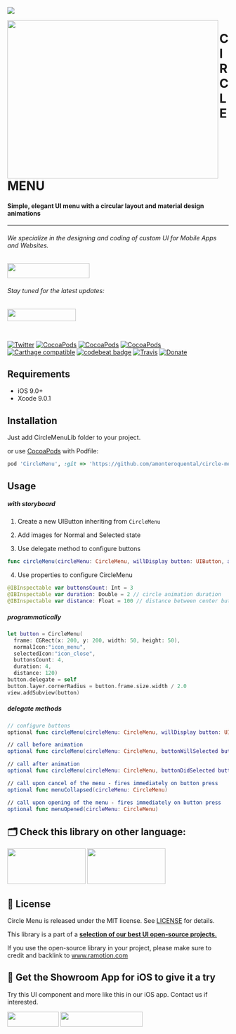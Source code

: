<a href="https://www.ramotion.com/agency/app-development/?utm_source=gthb&utm_medium=repo&utm_campaign=circle-menu"><img src="https://github.com/Ramotion/circle-menu/blob/master/header.png"></a>

<a href="https://github.com/Ramotion/circle-menu">
<img align="left" src="https://github.com/Ramotion/circle-menu/blob/master/circle-menu.gif" width="480" height="360" /></a>

<p><h1 align="left">CIRCLE MENU</h1></p>

<h4>Simple, elegant UI menu with a circular layout and material design animations</h4>


___



<p><h6>We specialize in the designing and coding of custom UI for Mobile Apps and Websites.</h6>
<a href="https://www.ramotion.com/agency/app-development/?utm_source=gthb&utm_medium=repo&utm_campaign=circle-menu">
<img src="https://github.com/ramotion/gliding-collection/raw/master/contact_our_team@2x.png" width="187" height="34"></a>
</p>
<p><h6>Stay tuned for the latest updates:</h6>
<a href="https://goo.gl/rPFpid" >
<img src="https://i.imgur.com/ziSqeSo.png/" width="156" height="28"></a></p>

</br>

[![Twitter](https://img.shields.io/badge/Twitter-@Ramotion-blue.svg?style=flat)](http://twitter.com/Ramotion)
[![CocoaPods](https://img.shields.io/cocoapods/p/CircleMenu.svg)](https://cocoapods.org/pods/CircleMenu)
[![CocoaPods](https://img.shields.io/cocoapods/v/CircleMenu.svg)](http://cocoapods.org/pods/CircleMenu)
[![CocoaPods](https://img.shields.io/cocoapods/metrics/doc-percent/CircleMenu.svg)](https://cdn.rawgit.com/Ramotion/circle-menu/master/docs/index.html)
[![Carthage compatible](https://img.shields.io/badge/Carthage-compatible-4BC51D.svg?style=flat)](https://github.com/Ramotion/circle-menu)
[![codebeat badge](https://codebeat.co/badges/6f67da5d-c416-4bac-9fb7-c2dc938feedc)](https://codebeat.co/projects/github-com-ramotion-circle-menu)
[![Travis](https://img.shields.io/travis/Ramotion/circle-menu.svg)](https://travis-ci.org/Ramotion/circle-menu)
[![Donate](https://img.shields.io/badge/Donate-PayPal-blue.svg)](https://paypal.me/Ramotion)


## Requirements

- iOS 9.0+
- Xcode 9.0.1

## Installation

Just add CircleMenuLib folder to your project.

or use [CocoaPods](https://cocoapods.org) with Podfile:

```ruby
pod 'CircleMenu', :git => 'https://github.com/amonteroquental/circle-menu.git'
```

## Usage

##### with storyboard

1) Create a new UIButton inheriting from `CircleMenu`

2) Add images for Normal and Selected state

3) Use delegate method to configure buttons

```swift
func circleMenu(circleMenu: CircleMenu, willDisplay button: UIButton, atIndex: Int)
```

4) Use properties to configure CircleMenu

```swift
@IBInspectable var buttonsCount: Int = 3
@IBInspectable var duration: Double = 2 // circle animation duration
@IBInspectable var distance: Float = 100 // distance between center button and buttons
```

##### programmatically

```swift
let button = CircleMenu(
  frame: CGRect(x: 200, y: 200, width: 50, height: 50),
  normalIcon:"icon_menu",
  selectedIcon:"icon_close",
  buttonsCount: 4,
  duration: 4,
  distance: 120)
button.delegate = self
button.layer.cornerRadius = button.frame.size.width / 2.0
view.addSubview(button)
```

##### delegate methods

```swift
// configure buttons
optional func circleMenu(circleMenu: CircleMenu, willDisplay button: UIButton, atIndex: Int)

// call before animation
optional func circleMenu(circleMenu: CircleMenu, buttonWillSelected button: UIButton, atIndex: Int)

// call after animation
optional func circleMenu(circleMenu: CircleMenu, buttonDidSelected button: UIButton, atIndex: Int)

// call upon cancel of the menu - fires immediately on button press
optional func menuCollapsed(circleMenu: CircleMenu)

// call upon opening of the menu - fires immediately on button press
optional func menuOpened(circleMenu: CircleMenu)
```

## 🗂 Check this library on other language:
<a href="https://github.com/Ramotion/circle-menu-android"> 
<img src="https://github.com/ramotion/navigation-stack/raw/master/Android_Java@2x.png" width="178" height="81"></a>
<a href="https://github.com/Ramotion/react-native-circle-menu"> 
<img src="https://github.com/ramotion/navigation-stack/raw/master/React Native@2x.png" width="178" height="81"></a>


## 📄 License

Circle Menu is released under the MIT license.
See [LICENSE](./LICENSE) for details.

This library is a part of a <a href="https://github.com/Ramotion/swift-ui-animation-components-and-libraries"><b>selection of our best UI open-source projects.</b></a>

If you use the open-source library in your project, please make sure to credit and backlink to www.ramotion.com

## 📱 Get the Showroom App for iOS to give it a try
Try this UI component and more like this in our iOS app. Contact us if interested.

<a href="https://itunes.apple.com/app/apple-store/id1182360240?pt=550053&ct=folding-cell&mt=8" >
<img src="https://github.com/ramotion/gliding-collection/raw/master/app_store@2x.png" width="117" height="34"></a>

<a href="https://www.ramotion.com/agency/app-development/?utm_source=gthb&utm_medium=repo&utm_campaign=circle-menu">
<img src="https://github.com/ramotion/gliding-collection/raw/master/contact_our_team@2x.png" width="187" height="34"></a>
<br>
<br>
